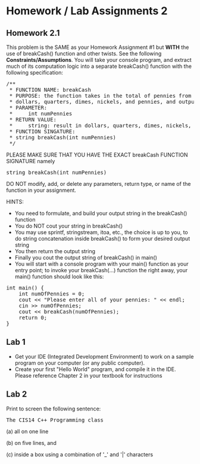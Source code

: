 # Homework / Lab Assignments 2

## Homework 2.1
This problem is the SAME as your Homework Assignment #1 but **WITH** the use of breakCash() function and other twists. See the following **Constraints/Assumptions**. You will take your console program, and extract much of its computation logic into a separate breakCash() function with the following specification:

<pre>
/**
 * FUNCTION NAME: breakCash
 * PURPOSE: the function takes in the total of pennies from the user as input, computes its equivalent in
 * dollars, quarters, dimes, nickels, and pennies, and outputs the result in string to the console
 * PARAMETER:
 *     int numPennies
 * RETURN VALUE:
 *     string: result in dollars, quarters, dimes, nickels, and pennies
 * FUNCTION SINGATURE:
 * string breakCash(int numPennies)
 */
</pre>

PLEASE MAKE SURE THAT YOU HAVE THE EXACT breakCash FUNCTION SIGNATURE namely

<pre>
string breakCash(int numPennies)
</pre>

DO NOT modify, add, or delete any parameters, return type, or name of the function in your assignment. 

HINTS:

* You need to formulate, and build your output string in the breakCash() function
* You do NOT cout your string in breakCash()
* You may use sprintf, stringstream, itoa, etc., the choice is up to you, to do string concatenation inside breakCash() to form your desired output string 
* You then return the output string
* Finally you cout the output string of breakCash() in main()
* You will start with a console program with your main() function as your entry point; to invoke your breakCash(...) function the right away, your main() function should look like this:

<pre>
int main() {
    int numOfPennies = 0;
    cout << "Please enter all of your pennies: " << endl;
    cin >> numOfPennies;
    cout << breakCash(numOfPennies);
    return 0;
}
</pre>

## Lab 1
* Get your IDE (Integrated Development Environment) to work on a sample program on your computer (or any public computer).
* Create your first "Hello World" program, and compile it in the IDE. Please reference Chapter 2 in your textbook for instructions

## Lab 2
Print to screen the following sentence:

<pre>
The CIS14 C++ Programming class
</pre>

(a) all on one line

(b) on five lines, and

(c) inside a box using a combination of '_' and '|' characters
